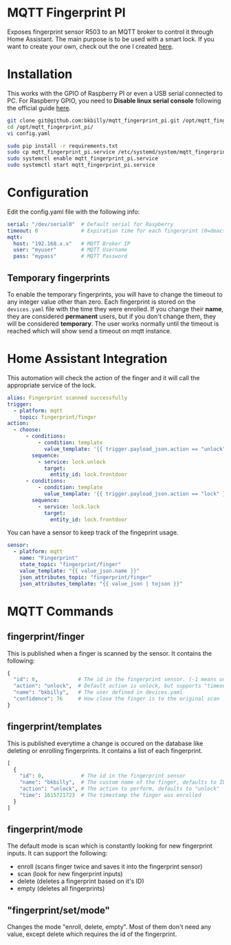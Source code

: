 # MQTT Fingerprint PI
Exposes fingerprint sensor R503 to an MQTT broker to control it through Home Assistant. The main purpose is to be used with a smart lock. If you want to create your own, check out the one I created [here](https://community.home-assistant.io/t/smart-lock-with-gears).


# Installation
This works with the GPIO of Raspberry PI or even a USB serial connected to PC. For Raspberry GPIO, you need to **Disable linux serial console** following the official guide [here](https://www.raspberrypi.org/documentation/configuration/uart.md).

```bash
git clone git@github.com:bkbilly/mqtt_fingerprint_pi.git /opt/mqtt_fingerprint_pi
cd /opt/mqtt_fingerprint_pi/
vi config.yaml

sudo pip install -r requirements.txt
sudo cp mqtt_fingerprint_pi.service /etc/systemd/system/mqtt_fingerprint_pi.service
sudo systemctl enable mqtt_fingerprint_pi.service
sudo systemctl start mqtt_fingerprint_pi.service
```

# Configuration
Edit the config.yaml file with the following info:
```yaml
serial: "/dev/serial0"  # Default serial for Raspberry
timeout: 0              # Expiration time for each fingerprint (0=deactivate)
mqtt:
  host: "192.168.x.x"   # MQTT Broker IP
  user: "myuser"        # MQTT Username
  pass: "mypass"        # MQTT Password
```
## Temporary fingerprints
To enable the temporary fingerprints, you will have to change the timeout to any integer value other than zero.
Each fingerprint is stored on the `devices.yaml` file with the time they were enrolled.
If you change their **name**, they are considered **permanent** users, but if you don't change them, they will be considered **temporary**.
The user works normally until the timeout is reached which will show send a timeout on mqtt instance.

# Home Assistant Integration
This automation will check the action of the finger and it will call the appropriate service of the lock.
```yaml
alias: Fingerprint scanned successfully
trigger:
  - platform: mqtt
    topic: fingerprint/finger
action:
  - choose:
      - conditions:
          - condition: template
            value_template: '{{ trigger.payload_json.action == "unlock" }}'
        sequence:
          - service: lock.unlock
            target:
              entity_id: lock.frontdoor
      - conditions:
          - condition: template
            value_template: '{{ trigger.payload_json.action == "lock" }}'
        sequence:
          - service: lock.lock
            target:
              entity_id: lock.frontdoor
```

You can have a sensor to keep track of the fingeprint usage.
```yaml
sensor:
  - platform: mqtt
    name: "Fingerprint"
    state_topic: "fingerprint/finger"
    value_template: "{{ value_json.name }}"
    json_attributes_topic: "fingerprint/finger"
    json_attributes_template: "{{ value_json | tojson }}"
```


# MQTT Commands

## fingerprint/finger
This is published when a finger is scanned by the sensor. It contains the following:
```python
{
  "id": 0,             # The id in the fingerprint sensor. (-1 means unauthorized user)
  "action": "unlock",  # Default action is unlock, but supports "timeout, unauthorized, unlock, lock"
  "name": "bkbilly",   # The user defined in devices.yaml
  "confidence": 76     # How close the finger is to the original scan
}
```

## fingerprint/templates
This is published everytime a change is occured on the database like deleting or enrolling fingerprints.
It contains a list of each fingerprint.
```python
[
  {
    "id": 0,            # The id in the fingerprint sensor
    "name": "bkbilly",  # The custom name of the finger, defaults to ID value
    "action": "unlock", # The action to perform, defaults to "unlock"
    "time": 1615721723  # The timestamp the finger was enrolled
  }
]
```

## fingerprint/mode
The default mode is scan which is constantly looking for new fingerprint inputs. It can support the following: 
  - enroll (scans finger twice and saves it into the fingerprint sensor)
  - scan (look for new fingerprint inputs)
  - delete (deletes a fingerprint based on it's ID)
  - empty (deletes all fingerprints)

## "fingerprint/set/mode"
Changes the mode "enroll, delete, empty". Most of them don't need any value, except delete which requires the id of the fingerprint.

